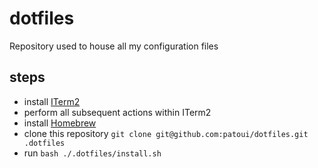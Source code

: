 # dotfiles

Repository used to house all my configuration files

## steps

- install [ITerm2](https://iterm2.com/)
- perform all subsequent actions within ITerm2
- install [Homebrew](https://brew.sh/)
- clone this repository `git clone git@github.com:patoui/dotfiles.git .dotfiles`
- run `bash ./.dotfiles/install.sh`
